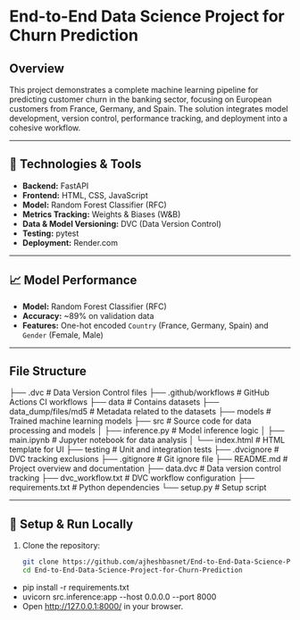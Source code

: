 # End-to-End Data Science Project for Churn Prediction

## Overview

This project demonstrates a complete machine learning pipeline for predicting customer churn in the banking sector, focusing on European customers from France, Germany, and Spain. The solution integrates model development, version control, performance tracking, and deployment into a cohesive workflow.

---

## 🔧 Technologies & Tools

- **Backend:** FastAPI
- **Frontend:** HTML, CSS, JavaScript
- **Model:** Random Forest Classifier (RFC)
- **Metrics Tracking:** Weights & Biases (W&B)
- **Data & Model Versioning:** DVC (Data Version Control)
- **Testing:** pytest
- **Deployment:** Render.com

---

## 📈 Model Performance

- **Model:** Random Forest Classifier (RFC)
- **Accuracy:** ~89% on validation data
- **Features:** One-hot encoded `Country` (France, Germany, Spain) and `Gender` (Female, Male)

---

## File Structure

├── .dvc                    # Data Version Control files
├── .github/workflows       # GitHub Actions CI workflows
├── data                    # Contains datasets
├── data_dump/files/md5     # Metadata related to the datasets
├── models                  # Trained machine learning models
├── src                     # Source code for data processing and models
│   ├── inference.py        # Model inference logic
│   ├── main.ipynb          # Jupyter notebook for data analysis
│   └── index.html          # HTML template for UI
├── testing                 # Unit and integration tests
├── .dvcignore              # DVC tracking exclusions
├── .gitignore              # Git ignore file
├── README.md               # Project overview and documentation
├── data.dvc                # Data version control tracking
├── dvc_workflow.txt        # DVC workflow configuration
├── requirements.txt        # Python dependencies
└── setup.py                # Setup script



---

## 🚀 Setup & Run Locally

1. Clone the repository:

   ```bash
   git clone https://github.com/ajheshbasnet/End-to-End-Data-Science-Project-for-Churn-Prediction.git
   cd End-to-End-Data-Science-Project-for-Churn-Prediction

- pip install -r requirements.txt
- uvicorn src.inference:app --host 0.0.0.0 --port 8000
- Open http://127.0.0.1:8000/ in your browser.

